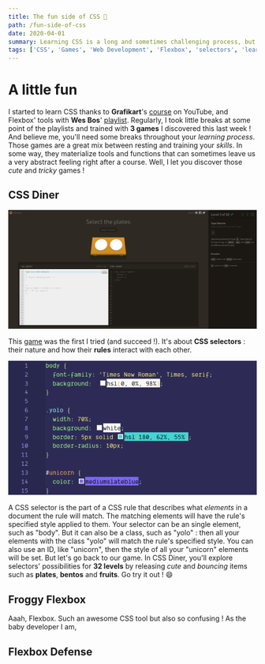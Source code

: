 ```yaml
---
title: The fun side of CSS 🎲
path: /fun-side-of-css
date: 2020-04-01
summary: Learning CSS is a long and sometimes challenging process, but it can also be recreational !
tags: ['CSS', 'Games', 'Web Development', 'Flexbox', 'selectors', 'learning']
---
```


# A little fun

I started to learn CSS thanks to **Grafikart**'s [course](https://www.youtube.com/playlist?list=PLjwdMgw5TTLVjTZQocrMwKicV5wsZlRpj) on YouTube, and Flexbox' tools with **Wes Bos**' [playlist](https://www.youtube.com/playlist?list=PLu8EoSxDXHP7xj_y6NIAhy0wuCd4uVdid). Regularly, I took little breaks at some point of the playlists and trained with **3 games** I discovered this last week ! And believe me, you'll need some breaks throughout your *learning process*. Those games are a great mix between resting and training your *skills*. In some way, they materialize tools and functions that can sometimes leave us a very abstract feeling right after a course. Well, I let you discover those *cute* and *tricky* games !

## CSS Diner

![CSS Diner](./images/03_1_third_article_picture.png)

This [game](https://flukeout.github.io/) was the first I tried (and succeed !). It's about **CSS selectors** : their nature and how their **rules** interact with each other.

![Example](./images/03_2_third_article_picture.png)

A CSS selector is the part of a CSS rule that describes what *elements* in a document the rule will match. The matching elements will have the rule's specified style applied to them. Your selector can be an single element, such as "body". But it can also be a class, such as "yolo" : then all your elements with the class "yolo" will match the rule's specified style. You can also use an ID, like "unicorn", then the style of all your "unicorn" elements will be set. But let's go back to our game. In CSS Diner, you'll explore selectors' possibilities for **32 levels** by releasing *cute* and *bouncing* items such as **plates**, **bentos** and **fruits**. Go try it out ! 😄

## Froggy Flexbox

Aaah, Flexbox. Such an awesome CSS tool but also so confusing ! As the baby developer I am,

## Flexbox Defense
